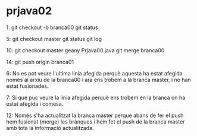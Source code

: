 # prjava02

1:  git checkout -b branca00
    git status

5:  git checkout master
    git status
    git log
   
10: git checkout master
    geany Prjava00.java
    git merge branca00
    
14: git push origin branca01


6:  No es pot veure l'ultima linia afegida perquè aquesta ha estat afegida només al arxiu de la branca00
    i ara ens trobem a la branca master, i no han estat fusionades.
   
   
7:  Si que puc veure la linia afegida perquè ens trobem en la branca on ha estat afegida i comesa.


12: Només s'ha actualitzat la branca master perquè abans de fer el push hem fusionat (merge) les brànques i hem fet el push 
    de la branca master amb tota la informació actualitzada.
